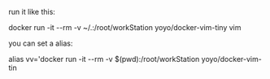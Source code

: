 run it like this:

docker run -it --rm -v ~/.:/root/workStation yoyo/docker-vim-tiny vim

you can set a alias:

alias vv='docker run -it --rm -v $(pwd):/root/workStation yoyo/docker-vim-tin

